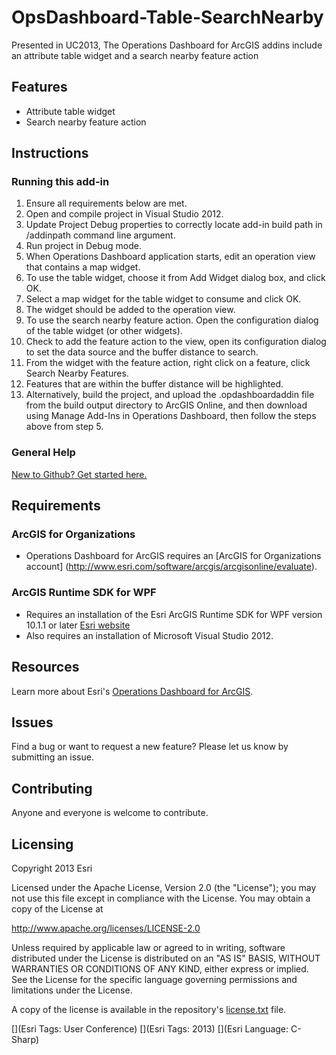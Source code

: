 OpsDashboard-Table-SearchNearby
================================

Presented in UC2013, The Operations Dashboard for ArcGIS addins include an attribute table widget and a search nearby feature action

## Features

* Attribute table widget 
* Search nearby feature action

## Instructions

### Running this add-in

1. Ensure all requirements below are met.
2. Open and compile project in Visual Studio 2012.
3. Update Project Debug properties to correctly locate add-in build path in /addinpath command line argument.
4. Run project in Debug mode.
5. When Operations Dashboard application starts, edit an operation view that contains a map widget.
6. To use the table widget, choose it from Add Widget dialog box, and click OK. 
6. Select a map widget for the table widget to consume and click OK.
7. The widget should be added to the operation view. 
8. To use the search nearby feature action. Open the configuration dialog of the table widget (or other widgets).
9. Check to add the feature action to the view, open its configuration dialog to set the data source and the buffer distance to search.
10. From the widget with the feature action, right click on a feature, click Search Nearby Features. 
11. Features that are within the buffer distance will be highlighted. 
11. Alternatively, build the project, and upload the .opdashboardaddin file from the build output directory to ArcGIS Online, and then download using Manage Add-Ins in Operations Dashboard, then follow the steps above from step 5.

### General Help
[New to Github? Get started here.](http://htmlpreview.github.com/?https://github.com/Esri/esri.github.com/blob/master/help/esri-getting-to-know-github.html)

## Requirements
### ArcGIS for Organizations

* Operations Dashboard for ArcGIS requires an [ArcGIS for Organizations account] (http://www.esri.com/software/arcgis/arcgisonline/evaluate).

### ArcGIS Runtime SDK for WPF

* Requires an installation of the Esri ArcGIS Runtime SDK for WPF version 10.1.1 or later [Esri website](http://resources.arcgis.com/en/communities/runtime-wpf/)
* Also requires an installation of Microsoft Visual Studio 2012.

## Resources

Learn more about Esri's [Operations Dashboard for ArcGIS](http://www.esri.com/software/arcgis/arcgisonline/features/operations-dashboard).

## Issues

Find a bug or want to request a new feature?  Please let us know by submitting an issue.

## Contributing

Anyone and everyone is welcome to contribute.

## Licensing

Copyright 2013 Esri

Licensed under the Apache License, Version 2.0 (the "License");
you may not use this file except in compliance with the License.
You may obtain a copy of the License at

   http://www.apache.org/licenses/LICENSE-2.0
         
Unless required by applicable law or agreed to in writing, software
distributed under the License is distributed on an "AS IS" BASIS,
WITHOUT WARRANTIES OR CONDITIONS OF ANY KIND, either express or implied.
See the License for the specific language governing permissions and
limitations under the License.
                                 
A copy of the license is available in the repository's
[license.txt](https://github.com/ArcGIS/Ops-dashboard-table-searchnearby/blob/master/license.txt) file.
                                                                  
[](Esri Tags: User Conference)
[](Esri Tags: 2013)
[](Esri Language: C-Sharp)
                                                                                                               
                                                                                                                                                            
                                                                                                                                                            
